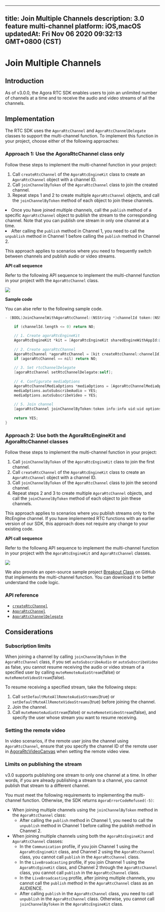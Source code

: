 
---
title: Join Multiple Channels
description: 3.0 feature multi-channel
platform: iOS,macOS
updatedAt: Fri Nov 06 2020 09:32:13 GMT+0800 (CST)
---
# Join Multiple Channels
## Introduction

As of v3.0.0, the Agora RTC SDK enables users to join an unlimited number of channels at a time and to receive the audio and video streams of all the channels.

## Implementation

The RTC SDK uses the `AgoraRtcChannel` and `AgoraRtcChannelDelegate` classes to support the multi-channel function. To implement this function in your project, choose either of the following approaches:

### Approach 1: Use the AgoraRtcChannel class only

Follow these steps to implement the multi-channel function in your project:

1. Call `createRtcChannel` of the `AgoraRtcEngineKit` class to create an `AgoraRtcChannel` object with a channel ID.
2. Call `joinChannelByToken` of the `AgoraRtcChannel` class to join the created channel.
3. Repeat steps 1 and 2 to create multiple `AgoraRtcChannel` objects, and call the `joinChannelByToken` method of each object to join these channels.

<div class="alert note">
	<li>Once you have joined multiple channels, call the <code>publish</code> method of a specific <code>AgoraRtcChannel</code> object to publish the stream to the corresponding channel. Note that you can publish one stream in only one channel at a time.
	<li>After calling the <code>publish</code> method in Channel 1, you need to call the <code>unpublish</code> method in Channel 1 before calling the <code>publish</code> method in Channel 2.
</div>

This approach applies to scenarios where you need to frequently switch between channels and publish audio or video streams.

**API call sequence**

Refer to the following API sequence to implement the multi-channel function in your project with the `AgoraRtcChannel` class.

![](https://web-cdn.agora.io/docs-files/1575881443248)

**Sample code**

You can alse refer to the following sample code.

```Objective-C
- (BOOL)JoinChannelWithAgoraRtcChannel:(NSString *)channelId token:(NSString *)token info:(NSString *)info uid:(NSUInteger)uid {
    
    if (channelId.length <= 0) return NO;

    // 1. Create agoraRtcEngineKit
    AgoraRtcEngineKit *kit = [AgoraRtcEngineKit sharedEngineWithAppId:@"AppId" delegate:self];
    
    // 2. Create agoraRtcChannel
    AgoraRtcChannel *agoraRtcChannel = [kit createRtcChannel:channelId];
    if (agoraRtcChannel == nil) return NO;
    
    // 3. Set rtcChannelDelegate
    [agoraRtcChannel setRtcChannelDelegate:self];
    
    // 4. Configurate mediaOptions
    AgoraRtcChannelMediaOptions *mediaOptions = [AgoraRtcChannelMediaOptions new];
    mediaOptions.autoSubscribeAudio = YES;
    mediaOptions.autoSubscribeVideo = YES;
    
    // 5. Join channel
    [agoraRtcChannel joinChannelByToken:token info:info uid:uid options:mediaOptions];
    
  	return YES;
}
```

### Approach 2: Use both the AgoraRtcEngineKit and AgoraRtcChannel classes

Follow these steps to implement the multi-channel function in your project:

1. Call `joinChannelByToken` of the `AgoraRtcEngineKit` class to join the first channel.
2. Call `createRtcChannel` of the `AgoraRtcEngineKit` class to create an `AgoraRtcChannel` object with a channel ID.
3. Call `joinChannelByToken` of the `AgoraRtcChannel` class to join the second channel.
4. Repeat steps 2 and 3 to create multiple `AgoraRtcChannel` objects, and call the `joinChannelByToken` method of each object to join these channels.

This approach applies to scenarios where you publish streams only to the RtcEngine channel. If you have implemented RTC functions with an earlier version of our SDK, this approach does not require any change to your existing code.

**API call sequence**

Refer to the followng API sequence to implement the multi-channel function in your project with the `AgoraRtcEngineKit` and `AgoraRtcChannel` classes.

![](https://web-cdn.agora.io/docs-files/1575881689780)

We also provide an open-source sample project [Breakout Class](https://github.com/AgoraIO-Usecase/Breakout-Class/tree/master/breakout-ios) on GitHub that implements the multi-channel function. You can download it to better understand the code logic.

### API reference

- [`createRtcChannel`](https://docs.agora.io/en/Interactive%20Broadcast/API%20Reference/oc/v3.0.0/Classes/AgoraRtcEngineKit.html#//api/name/createRtcChannel::)
- [`AgoraRtcChannel`](https://docs.agora.io/en/Interactive%20Broadcast/API%20Reference/oc/v3.0.0/Classes/AgoraRtcChannel.html) 
- [`AgoraRtcChannelDelegate`](https://docs.agora.io/en/Interactive%20Broadcast/API%20Reference/oc/v3.0.0/Protocols/AgoraRtcChannelDelegate.html)

## Considerations

### Subscription limits

When joining a channel by calling `joinChannelByToken` in the `AgoraRtcChannel` class, if you set `autoSubscribeAudio` or `autoSubscribeVideo` as false, you cannot resume receiving the audio or video stream of a specified user by calling `muteRemoteAudioStream`(false) or `muteRemoteVideoStream`(false).

To resume receiving a specified stream, take the following steps:

1. Call `setDefaultMuteAllRemoteAudioStreams`(true) or `setDefaultMuteAllRemoteVideoStreams`(true) before joining the channel.
2. Join the channel.
3. Call `muteRemoteAudioStream`(false) or `muteRemoteVideoStream`(false), and specify the user whose stream you want to resume receiving.

### Setting the remote video

In video scenarios, if the remote user joins the channel using `AgoraRtcChannel`, ensure that you specify the channel ID of the remote user in  [AgoraRtcVideoCanvas](https://docs.agora.io/en/Interactive%20Broadcast/API%20Reference/oc/v3.0.0/Classes/AgoraRtcVideoCanvas.html) when setting the remote video view. 

### Limits on publishing the stream

v3.0 supports publishing one stream to only one channel at a time. In other words, if you are already publishing a stream to a channel, you cannot publish that stream to a different channel.

You must meet the following requirements to implementing the multi-channel function. Otherwise, the  SDK returns `AgoraErrorCodeRefused(-5)`:

- When joining multiple channels using the `joinChannelByToken` method in the `AgoraRtcChannel` class:
  - After calling the `publish` method in Channel 1, you need to call the `unpublish` method in Channel 1 before calling the publish method in Channel 2.
- When joining multiple channels using both the `AgoraRtcEngineKit` and `AgoraRtcChannel` classes:
  - In the `Communication` profile, if you join Channel 1 using the `AgoraRtcEngineKit` class, and Channel 2 using the `AgoraRtcChannel` class, you cannot call `publish` in the `AgoraRtcChannel` class.
  - In the `LiveBroadcasting` profile, if you join Channel 1 using the `AgoraRtcEgineKit` class, and Channel 2 through the `AgoraRtcChannel` class, you cannot call `publish` in the `AgoraRtcChannel` class.
  - In the `LiveBroadcasting` profile, after joining multiple channels, you cannot call the `publish` method in the `AgoraRtcChannel` class as an AUDIENCE.
  - After calling `publish` in the `AgoraRtcChannel` class, you need to call `unpublish` in the `AgoraRtcChannel` class. Otherwise, you cannot call `joinChannelByToken` in the `AgoraRtcEngineKit` class.
